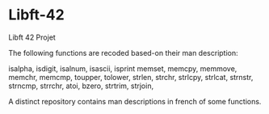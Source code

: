 # Libft-42
Libft 42 Projet

The following functions are recoded based-on their man description:

 isalpha, isdigit, isalnum, isascii, isprint 
 memset, memcpy, memmove, memchr, memcmp,
 toupper, tolower,
 strlen, strchr,
 strlcpy, strlcat,
 strnstr, strncmp,
 strrchr,
 atoi,
 bzero,
 strtrim, strjoin,

A distinct repository contains man descriptions in french of some functions.
